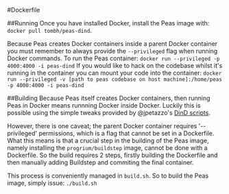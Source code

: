 #Dockerfile

##Running
Once you have installed Docker, install the Peas image with: `docker pull tombh/peas-dind`.

Because Peas creates Docker containers inside a parent Docker container you must remember to always
provide the `--privileged` flag when running Docker commands. To run the Peas container:
`docker run --privileged -p 4000:4000 -i peas-dind`
If you would like to hack on the codebase whilst it's running in the container you can mount your
code into the container:
`docker run --privileged -v [path to peas codebase on host machine]:/home/peas -p 4000:4000 -i peas-dind`

##Building
Because Peas itself creates Docker containers, then running Peas in Docker means runnning Docker
inside Docker. Luckily this is possible using the simple tweaks provided by @jpetazzo's
[DinD scripts](https://github.com/jpetazzo/dind).

However, there is one caveat; the parent Docker container requires '--privileged' permissions, which
is a flag that cannot be set in a Dockerfile. What this means is that a crucial step in the
building of the Peas image, namely installing the `progrium/buildstep` image, cannot be done with a
Dockerfile. So the build requires 2 steps, firstly building the Dockerfile and then manually adding
Buildstep and commiting the final container.

This process is conveniently managed in `build.sh`. So to build the Peas image, simply issue:
`./build.sh`
